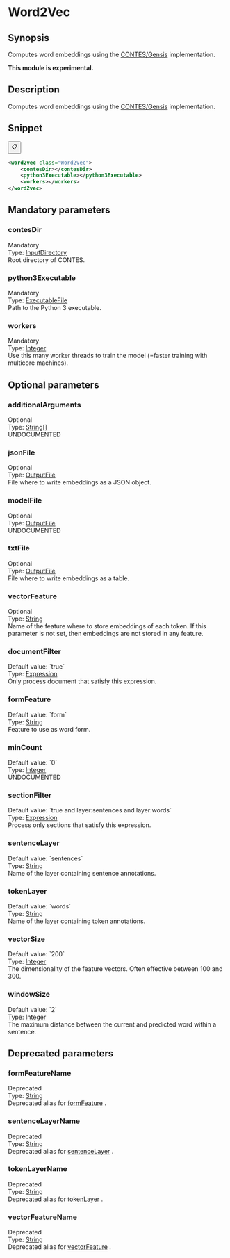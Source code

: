 <h1 class="module">Word2Vec</h1>

## Synopsis

Computes word embeddings using the [CONTES/Gensis](https://github.com/ArnaudFerre/CONTES) implementation.

**This module is experimental.**

## Description

Computes word embeddings using the [CONTES/Gensis](https://github.com/ArnaudFerre/CONTES) implementation.

## Snippet



<button class="copy-code-button" title="Copy to clipboard" onclick="copy_code(this)">📋</button>
```xml
<word2vec class="Word2Vec">
    <contesDir></contesDir>
    <python3Executable></python3Executable>
    <workers></workers>
</word2vec>
```

## Mandatory parameters

<h3 id="contesDir" class="param">contesDir</h3>

<div class="param-level param-level-mandatory">Mandatory
</div>
<div class="param-type">Type: <a href="../converter/fr.inra.maiage.bibliome.util.files.InputDirectory" class="converter">InputDirectory</a>
</div>
Root directory of CONTES.

<h3 id="python3Executable" class="param">python3Executable</h3>

<div class="param-level param-level-mandatory">Mandatory
</div>
<div class="param-type">Type: <a href="../converter/fr.inra.maiage.bibliome.util.files.ExecutableFile" class="converter">ExecutableFile</a>
</div>
Path to the Python 3 executable.

<h3 id="workers" class="param">workers</h3>

<div class="param-level param-level-mandatory">Mandatory
</div>
<div class="param-type">Type: <a href="../converter/java.lang.Integer" class="converter">Integer</a>
</div>
Use this many worker threads to train the model (=faster training with multicore machines).

## Optional parameters

<h3 id="additionalArguments" class="param">additionalArguments</h3>

<div class="param-level param-level-optional">Optional
</div>
<div class="param-type">Type: <a href="../converter/java.lang.String%5B%5D" class="converter">String[]</a>
</div>
UNDOCUMENTED

<h3 id="jsonFile" class="param">jsonFile</h3>

<div class="param-level param-level-optional">Optional
</div>
<div class="param-type">Type: <a href="../converter/fr.inra.maiage.bibliome.util.files.OutputFile" class="converter">OutputFile</a>
</div>
File where to write embeddings as a JSON object.

<h3 id="modelFile" class="param">modelFile</h3>

<div class="param-level param-level-optional">Optional
</div>
<div class="param-type">Type: <a href="../converter/fr.inra.maiage.bibliome.util.files.OutputFile" class="converter">OutputFile</a>
</div>
UNDOCUMENTED

<h3 id="txtFile" class="param">txtFile</h3>

<div class="param-level param-level-optional">Optional
</div>
<div class="param-type">Type: <a href="../converter/fr.inra.maiage.bibliome.util.files.OutputFile" class="converter">OutputFile</a>
</div>
File where to write embeddings as a table.

<h3 id="vectorFeature" class="param">vectorFeature</h3>

<div class="param-level param-level-optional">Optional
</div>
<div class="param-type">Type: <a href="../converter/java.lang.String" class="converter">String</a>
</div>
Name of the feature where to store embeddings of each token. If this parameter is not set, then embeddings are not stored in any feature.

<h3 id="documentFilter" class="param">documentFilter</h3>

<div class="param-level param-level-default-value">Default value: `true`
</div>
<div class="param-type">Type: <a href="../converter/fr.inra.maiage.bibliome.alvisnlp.core.corpus.expressions.Expression" class="converter">Expression</a>
</div>
Only process document that satisfy this expression.

<h3 id="formFeature" class="param">formFeature</h3>

<div class="param-level param-level-default-value">Default value: `form`
</div>
<div class="param-type">Type: <a href="../converter/java.lang.String" class="converter">String</a>
</div>
Feature to use as word form.

<h3 id="minCount" class="param">minCount</h3>

<div class="param-level param-level-default-value">Default value: `0`
</div>
<div class="param-type">Type: <a href="../converter/java.lang.Integer" class="converter">Integer</a>
</div>
UNDOCUMENTED

<h3 id="sectionFilter" class="param">sectionFilter</h3>

<div class="param-level param-level-default-value">Default value: `true and layer:sentences and layer:words`
</div>
<div class="param-type">Type: <a href="../converter/fr.inra.maiage.bibliome.alvisnlp.core.corpus.expressions.Expression" class="converter">Expression</a>
</div>
Process only sections that satisfy this expression.

<h3 id="sentenceLayer" class="param">sentenceLayer</h3>

<div class="param-level param-level-default-value">Default value: `sentences`
</div>
<div class="param-type">Type: <a href="../converter/java.lang.String" class="converter">String</a>
</div>
Name of the layer containing sentence annotations.

<h3 id="tokenLayer" class="param">tokenLayer</h3>

<div class="param-level param-level-default-value">Default value: `words`
</div>
<div class="param-type">Type: <a href="../converter/java.lang.String" class="converter">String</a>
</div>
Name of the layer containing token annotations.

<h3 id="vectorSize" class="param">vectorSize</h3>

<div class="param-level param-level-default-value">Default value: `200`
</div>
<div class="param-type">Type: <a href="../converter/java.lang.Integer" class="converter">Integer</a>
</div>
The dimensionality of the feature vectors. Often effective between 100 and 300.

<h3 id="windowSize" class="param">windowSize</h3>

<div class="param-level param-level-default-value">Default value: `2`
</div>
<div class="param-type">Type: <a href="../converter/java.lang.Integer" class="converter">Integer</a>
</div>
The maximum distance between the current and predicted word within a sentence.

## Deprecated parameters

<h3 id="formFeatureName" class="param">formFeatureName</h3>

<div class="param-level param-level-deprecated">Deprecated
</div>
<div class="param-type">Type: <a href="../converter/java.lang.String" class="converter">String</a>
</div>
Deprecated alias for <a href="#formFeature" class="param">formFeature</a> .

<h3 id="sentenceLayerName" class="param">sentenceLayerName</h3>

<div class="param-level param-level-deprecated">Deprecated
</div>
<div class="param-type">Type: <a href="../converter/java.lang.String" class="converter">String</a>
</div>
Deprecated alias for <a href="#sentenceLayer" class="param">sentenceLayer</a> .

<h3 id="tokenLayerName" class="param">tokenLayerName</h3>

<div class="param-level param-level-deprecated">Deprecated
</div>
<div class="param-type">Type: <a href="../converter/java.lang.String" class="converter">String</a>
</div>
Deprecated alias for <a href="#tokenLayer" class="param">tokenLayer</a> .

<h3 id="vectorFeatureName" class="param">vectorFeatureName</h3>

<div class="param-level param-level-deprecated">Deprecated
</div>
<div class="param-type">Type: <a href="../converter/java.lang.String" class="converter">String</a>
</div>
Deprecated alias for <a href="#vectorFeature" class="param">vectorFeature</a> .

